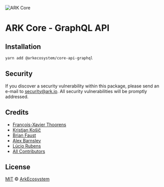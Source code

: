 ![ARK Core](https://i.imgur.com/1aP6F2o.png)

# ARK Core - GraphQL API

## Installation

```bash
yarn add @arkecosystem/core-api-graphql
```

## Security

If you discover a security vulnerability within this package, please send an e-mail to security@ark.io. All security vulnerabilities will be promptly addressed.

## Credits

- [François-Xavier Thoorens](https://github.com/fix)
- [Kristjan Košič](https://github.com/kristjank)
- [Brian Faust](https://github.com/faustbrian)
- [Alex Barnsley](https://github.com/alexbarnsley)
- [Lúcio Rubens](https://github.com/luciorubeens)
- [All Contributors](../../../../contributors)

## License

[MIT](LICENSE) © [ArkEcosystem](https://ark.io)
